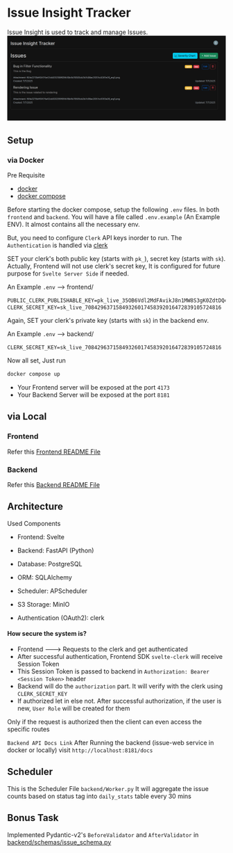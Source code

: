 # Issue Insight Tracker
Issue Insight is used to track and manage Issues. 
![issue_insight_tracker](images/issue_tracker.png)

## Setup

### via Docker

Pre Requisite
* [docker](https://www.docker.com/)
* [docker compose](https://docs.docker.com/compose/)

Before starting the docker compose, setup the following `.env` files. 
In both `frontend` and `backend`. You will have a file called `.env.example` (An Example ENV). It almost contains all the necessary env. 

But, you need to configure `Clerk` API keys inorder to run. The `Authentication` is handled via [clerk](https://clerk.com/)

SET your clerk's both public key (starts with `pk_`), secret key (starts with `sk`). Actually, Frontend will not use clerk's secret key, It is configured for future purpose for `Svelte Server Side` if needed.

An Example `.env` --> frontend/
```env
PUBLIC_CLERK_PUBLISHABLE_KEY=pk_live_35OB6Vdl2MdFAvikJ8n1MW8S3gK0ZdtDQ4A9yf3B1I
CLERK_SECRET_KEY=sk_live_70842963715849326017458392016472839105724816
```

Again, SET your clerk's private key (starts with `sk`) in the backend env.

An Example `.env` --> backend/
```env
CLERK_SECRET_KEY=sk_live_70842963715849326017458392016472839105724816
```

Now all set, Just run
```sh
docker compose up
```

* Your Frontend server will be exposed at the port `4173`
* Your Backend Server will be exposed at the port `8181`

## via Local

### Frontend
Refer this [Frontend README File](frontend/README.md)

### Backend
Refer this [Backend README File](backend/README.md)

## Architecture 

Used Components

* Frontend: Svelte

* Backend: FastAPI (Python)
* Database: PostgreSQL
* ORM: SQLAlchemy
* Scheduler: APScheduler
* S3 Storage: MinIO 
* Authentication (OAuth2): clerk
#### How secure the system is?
* Frontend ---> Requests to the clerk and get authenticated
* After successful authentication, Frontend SDK `svelte-clerk` will receive Session Token
* This Session Token is passed to backend in `Authorization: Bearer <Session Token>` header
* Backend will do the `authorization` part. It will verify with the clerk using `CLERK_SECRET_KEY`
* If authorized let in else not. After successful authorization, if the user is new, `User Role` will be created for them

Only if the request is authorized then the client can even access the specific routes

`Backend API Docs Link`
After Running the backend (issue-web service in docker or locally) visit `http://localhost:8181/docs`  

## Scheduler 
This is the Scheduler File `backend/Worker.py` It will aggregate the issue counts based on status tag into `daily_stats` table every 30 mins

## Bonus Task
Implemented Pydantic-v2's `BeforeValidator` and `AfterValidator` in 
[backend/schemas/issue_schema.py](backend/schemas/issue_schema.py)

